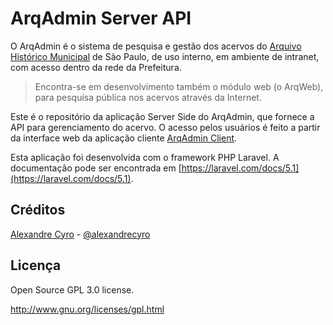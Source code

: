 # ArqAdmin Server API

O ArqAdmin é o sistema de pesquisa e gestão dos acervos do [Arquivo Histórico Municipal](http://arquivohistorico.sp.gov.br) de São Paulo, de uso interno, em ambiente de intranet, com acesso dentro da rede da Prefeitura.

> Encontra-se em desenvolvimento também o módulo web (o ArqWeb), para pesquisa pública nos acervos através da Internet.

Este é o repositório da aplicação Server Side do ArqAdmin, que fornece a API para gerenciamento do acervo. O acesso pelos usuários é feito a partir da interface web da aplicação cliente [ArqAdmin Client](https://github.com/cyrlx/arqadmin-client).

Esta aplicação foi desenvolvida com o framework PHP Laravel. A documentação pode ser encontrada em [https://laravel.com/docs/5.1](https://laravel.com/docs/5.1).

## Créditos

[Alexandre Cyro](https://github.com/cyrlx) - [@alexandrecyro](https://twitter.com/alexandrecyro)


## Licença

Open Source GPL 3.0 license.

http://www.gnu.org/licenses/gpl.html
